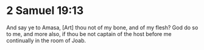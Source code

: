 # 2 Samuel 19:13

And say ye to Amasa, [Art] thou not of my bone, and of my flesh? God do so to me, and more also, if thou be not captain of the host before me continually in the room of Joab.